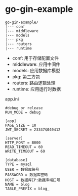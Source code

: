 # go-gin-example

```
go-gin-example/
|--- conf
|--- middleware
|--- models
|--- pkg
|--- routers
|--- runtime
```

 * conf: 用于存储配置文件
 * middleware: 应用中间件
 * models: 应用数据库模型
 * pkg: 第三方包
 * routers: 路由逻辑处理
 * runtime: 应用运行时数据

app.ini
 ```
 #debug or release
RUN_MODE = debug

[app]
PAGE_SIZE = 10
JWT_SECRET = 23347$040412

[server]
HTTP_PORT = 8000
READ_TIMEOUT = 60
WRITE_TIMEOUT = 60

[database]
TYPE = mysql
USER = 数据库账号
PASSWORD = 数据库密码
HOST = 数据库IP:数据库端口号
NAME = blog
TABLE_PREFIX = blog_
 ```
